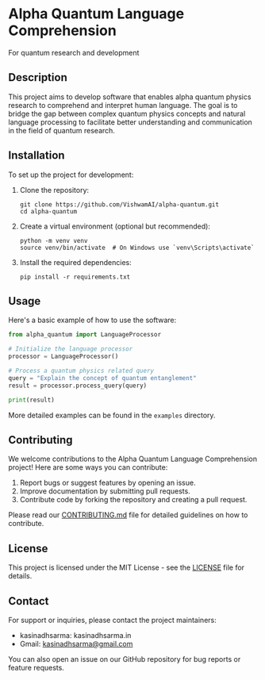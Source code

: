 # Alpha Quantum Language Comprehension

For quantum research and development

## Description
This project aims to develop software that enables alpha quantum physics research to comprehend and interpret human language. The goal is to bridge the gap between complex quantum physics concepts and natural language processing to facilitate better understanding and communication in the field of quantum research.

## Installation
To set up the project for development:

1. Clone the repository:
   ```
   git clone https://github.com/VishwamAI/alpha-quantum.git
   cd alpha-quantum
   ```

2. Create a virtual environment (optional but recommended):
   ```
   python -m venv venv
   source venv/bin/activate  # On Windows use `venv\Scripts\activate`
   ```

3. Install the required dependencies:
   ```
   pip install -r requirements.txt
   ```

## Usage
Here's a basic example of how to use the software:

```python
from alpha_quantum import LanguageProcessor

# Initialize the language processor
processor = LanguageProcessor()

# Process a quantum physics related query
query = "Explain the concept of quantum entanglement"
result = processor.process_query(query)

print(result)
```

More detailed examples can be found in the `examples` directory.

## Contributing
We welcome contributions to the Alpha Quantum Language Comprehension project! Here are some ways you can contribute:

1. Report bugs or suggest features by opening an issue.
2. Improve documentation by submitting pull requests.
3. Contribute code by forking the repository and creating a pull request.

Please read our [CONTRIBUTING.md](CONTRIBUTING.md) file for detailed guidelines on how to contribute.

## License
This project is licensed under the MIT License - see the [LICENSE](LICENSE) file for details.

## Contact
For support or inquiries, please contact the project maintainers:

- kasinadhsarma: kasinadhsarma.in
- Gmail: kasinadhsarma@gmail.com
  
You can also open an issue on our GitHub repository for bug reports or feature requests.
